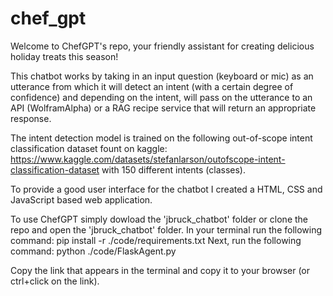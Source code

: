 # chef_gpt


Welcome to ChefGPT's repo, your friendly assistant for creating delicious holiday treats this season!

This chatbot works by taking in an input question (keyboard or mic) as an utterance from which it will detect an intent (with a certain degree of confidence) and depending on the intent, will pass on the utterance to an API (WolframAlpha) or a RAG recipe service
that will return an appropriate response.

The intent detection model is trained on the following out-of-scope intent classification dataset fount on kaggle: https://www.kaggle.com/datasets/stefanlarson/outofscope-intent-classification-dataset with 150 different intents (classes).

To provide a good user interface for the chatbot I created a HTML, CSS and JavaScript based web application.

To use ChefGPT simply dowload the 'jbruck_chatbot' folder or clone the repo and open the 'jbruck_chatbot' folder.
In your terminal run the following command:  pip install -r ./code/requirements.txt
Next, run the following command: python ./code/FlaskAgent.py

Copy the link that appears in the terminal and copy it to your browser (or ctrl+click on the link).
